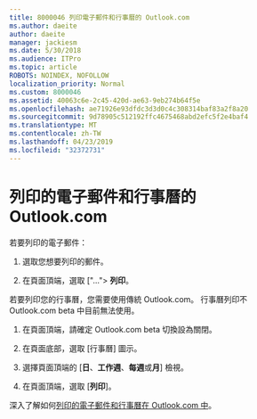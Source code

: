 ```yaml
---
title: 8000046 列印電子郵件和行事曆的 Outlook.com
ms.author: daeite
author: daeite
manager: jackiesm
ms.date: 5/30/2018
ms.audience: ITPro
ms.topic: article
ROBOTS: NOINDEX, NOFOLLOW
localization_priority: Normal
ms.custom: 8000046
ms.assetid: 40063c6e-2c45-420d-ae63-9eb274b64f5e
ms.openlocfilehash: ae71926e93dfdc3d3d0c4c308314baf83a2f8a20
ms.sourcegitcommit: 9d78905c512192ffc4675468abd2efc5f2e4baf4
ms.translationtype: MT
ms.contentlocale: zh-TW
ms.lasthandoff: 04/23/2019
ms.locfileid: "32372731"
---
```

# <a name="print-email-and-calendars-in-outlookcom"></a>列印的電子郵件和行事曆的 Outlook.com

若要列印的電子郵件：
  
1. 選取您想要列印的郵件。
    
2. 在頁面頂端，選取 ["..."\> **列印**。 
    
若要列印您的行事曆，您需要使用傳統 Outlook.com。 行事曆列印不 Outlook.com beta 中目前無法使用。
  
1. 在頁面頂端，請確定 Outlook.com beta 切換設為關閉。
    
2. 在頁面底部，選取 [行事曆] 圖示。
    
3. 選擇頁面頂端的 [**日**、**工作週**、**每週**或**月**] 檢視。 
    
4. 在頁面頂端，選取 [**列印**]。 
    
深入了解如何[列印的電子郵件和行事曆在 Outlook.com 中](https://go.microsoft.com/fwlink/p/?linkid=2001208&amp;clcid=0x409)。
  

